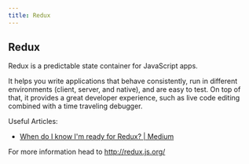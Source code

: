 ```yaml
---
title: Redux
---
```

## Redux

Redux is a predictable state container for JavaScript apps.

It helps you write applications that behave consistently, run in different environments (client, server, and native), and are easy to test. On top of that, it provides a great developer experience, such as live code editing combined with a time traveling debugger.

Useful Articles:
* <a href='https://medium.com/@simon.schwartz0/when-do-i-know-im-ready-for-redux-f34da253c85f' target='_blank' rel='nofollow'>When do I know I'm ready for Redux? | Medium</a>

For more information head to <a href='http://redux.js.org/' target='_blank' rel='nofollow'>http://redux.js.org/</a>


